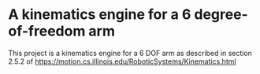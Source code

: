 # A kinematics engine for a 6 degree-of-freedom arm

This project is a kinematics engine for a 6 DOF arm as described in section 2.5.2 of https://motion.cs.illinois.edu/RoboticSystems/Kinematics.html

